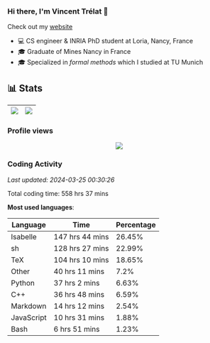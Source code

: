 ### Hi there, I'm Vincent Trélat 👋

Check out my [website](https://vtrelat.github.io)

-   💻 CS engineer & INRIA PhD student at Loria, Nancy, France
-   🎓 Graduate of Mines Nancy in France
-   🎓 Specialized in _formal methods_ which I studied at TU Munich

## 📊 **Stats**

| <img align="center" src="https://readme-stats.clckblog.space/api?username=VTrelat&show_icons=true&include_all_commits=true&theme=tokyonight&hide_border=true" /> | <img align="center" src="https://readme-stats.clckblog.space/api/top-langs/?username=VTrelat&layout=compact&theme=tokyonight&hide_border=true" /> |
| ---------------------------------------------------------------------------------------------------------------------------------------------------------------- | ------------------------------------------------------------------------------------------------------------------------------------------------- |

### Profile views

<p align="center">
 <img src="https://profile-counter.glitch.me/VTrelat/count.svg" />
</p>

<!--automations-->
### Coding Activity
_Last updated: 2024-03-25 00:30:26_

Total coding time: 558 hrs 37 mins

**Most used languages**:

| Language | Time | Percentage |
| ------------- | ------------- | ------------- |
| Isabelle | 147 hrs 44 mins | 26.45% |
| sh | 128 hrs 27 mins | 22.99% |
| TeX | 104 hrs 10 mins | 18.65% |
| Other | 40 hrs 11 mins | 7.2% |
| Python | 37 hrs 2 mins | 6.63% |
| C++ | 36 hrs 48 mins | 6.59% |
| Markdown | 14 hrs 12 mins | 2.54% |
| JavaScript | 10 hrs 31 mins | 1.88% |
| Bash | 6 hrs 51 mins | 1.23% |


